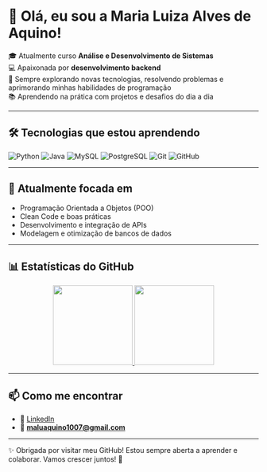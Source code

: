 # 👋 Olá, eu sou a Maria Luiza Alves de Aquino!  

🎓 Atualmente curso **Análise e Desenvolvimento de Sistemas**  
💻 Apaixonada por **desenvolvimento backend**  
🚀 Sempre explorando novas tecnologias, resolvendo problemas e aprimorando minhas habilidades de programação  
📚 Aprendendo na prática com projetos e desafios do dia a dia  

---

## 🛠️ Tecnologias que estou aprendendo
![Python](https://img.shields.io/badge/Python-3776AB?style=for-the-badge&logo=python&logoColor=white)
![Java](https://img.shields.io/badge/Java-ED8B00?style=for-the-badge&logo=openjdk&logoColor=white)
![MySQL](https://img.shields.io/badge/MySQL-005C84?style=for-the-badge&logo=mysql&logoColor=white)
![PostgreSQL](https://img.shields.io/badge/PostgreSQL-316192?style=for-the-badge&logo=postgresql&logoColor=white)
![Git](https://img.shields.io/badge/Git-F05032?style=for-the-badge&logo=git&logoColor=white)
![GitHub](https://img.shields.io/badge/GitHub-100000?style=for-the-badge&logo=github&logoColor=white)

---

## 🌱 Atualmente focada em
- Programação Orientada a Objetos (POO)  
- Clean Code e boas práticas  
- Desenvolvimento e integração de APIs  
- Modelagem e otimização de bancos de dados  

---

## 📊 Estatísticas do GitHub
<div align="center">
  <a href="https://github.com/maluaquino">
    <img height="160em" src="https://github-readme-stats.vercel.app/api?username=Malualvess-Dev&show_icons=true&theme=radical"/>
    <img height="160em" src="https://github-readme-stats.vercel.app/api/top-langs/?username=Malualvess-Dev&layout=compact&theme=radical"/>
  </a>
</div>

---

## 📫 Como me encontrar
- 💼 [LinkedIn](https://www.linkedin.com/in/maluaquino/)  
- 📧 **maluaquino1007@gmail.com**  

---

✨ Obrigada por visitar meu GitHub! Estou sempre aberta a aprender e colaborar. Vamos crescer juntos! 🚀  

